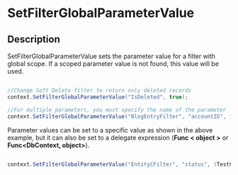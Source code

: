 # SetFilterGlobalParameterValue

## Description

SetFilterGlobalParameterValue sets the parameter value for a filter with global scope.  If a scoped parameter value is not found, this value will be used.


```csharp

//Change Soft Delete filter to return only deleted records
context.SetFilterGlobalParameterValue("IsDeleted", true);

//For multiple parameters, you must specify the name of the parameter
context.SetFilterGlobalParameterValue("BlogEntryFilter", "accountID", 12345);

```

Parameter values can be set to a specific value as shown in the above example, but it can also be set to a delegate expression (**Func < object >** or **Func<DbContext, object>**).


```csharp

context.SetFilterGlobalParameterValue("EntityCFilter", "status", (TestContext ctx) => ctx.Status);

```
